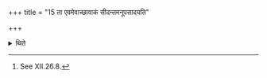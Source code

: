 +++
title = "15 ता एवमेवाच्छावाकं सीदन्तमनूपसादयति"

+++

<details><summary>थिते</summary>

15. (Later on) in the same manner she (again) keeps them down (to the west of the Neṣṭr̥'s fire-hearth) after the Acchāvāka has sat down.[^1]   

[^1]: See XII.26.8.
</details>
